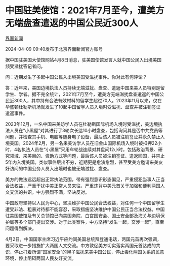 # 中国驻美使馆：2021年7月至今，遭美方无端盘查遣返的中国公民近300人

[](https://news.qq.com/omn/author/8QMc3HhU640dvD%2Fd)

[界面新闻](https://news.qq.com/omn/author/8QMc3HhU640dvD%2Fd)

2024-04-09 09:40发布于北京界面新闻官方账号

据中国驻美国大使馆网站4月8日消息，驻美国使馆发言人就中国公民入出境美国频受滋扰答记者问。

问：近期发生了多起中国公民入出境美国受滋扰事件。你对此有何评论？

答：近年来，美国边境执法人员持续无端滋扰、盘查、遣返中国来美人员特别是留学生、学者。据不完全统计，2021年7月至今，遭美方无端滋扰盘查遣返的中国公民近300人，其中持有合法有效材料的留学生超过70人。2023年11月以来，仅在华盛顿杜勒斯机场就发生了10起中国留学人员入境时受滋扰、盘查并被注销签证遣返事件。

2023年12月，一名中国来美访学人员在杜勒斯国际机场入境时受滋扰，美边境执法人员在“小黑屋”对其进行了3轮次长达10小时盘查，包括询问其是否中共党员等问题，并检查其手机、电脑等随身电子设备，最后该人员被注销签证并永久禁止入境美国。2024年2月，另一名来美访学人员在旧金山国际机场入境时被扣押22小时，4名执法人员在“小黑屋”采用车轮战连续对其盘问12小时，包括政治背景、研究领域、来美目的、资助方式等问题，最后该人员被注销签证、遣返回国，并禁止5年内入境美国。类似事件层出不穷，近期更是愈演愈烈，甚至受美方邀请来美友好访问的中国公务人员入出境时也被无端滋扰、盘查。

美方的做法远远超出正常执法范围，带有强烈意识形态偏见，严重侵犯当事人正当合法权益，严重干扰中美正常人员来往，严重违背中美元首关于加强和便利两国人文交流的共识。中方强烈不满，坚决反对。

中国政府坚持以人民为中心，坚决维护中国公民合法权益，对任何一个中国留学生遭受非法、粗暴对待都不能容忍，采取措施坚决维护中国公民正当合法权益。中国驻美国使馆及有关总领馆已向美国务院、白宫国安会、国土安全部及海关与边境保护局等多个部门提出交涉。对于此类案件，中方坚持“发生一起，交涉一起”，直至问题得到解决。

4月2日，中国国家主席习近平应约同美国总统拜登通电话，两国元首再次强调，要采取进一步措施扩大两国人文交流。中方敦促美方切实落实两国元首达成的共识，停止打着所谓“国家安全”的幌子滋扰来美中国公民，停止毒化两国关系的民意环境，停止阻碍两国人民友好交流。


